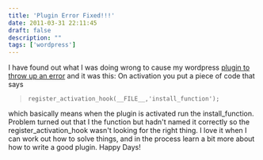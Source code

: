 ```yaml
---
title: 'Plugin Error Fixed!!!'
date: 2011-03-31 22:11:45
draft: false
description: ""
tags: ['wordpress']
---
```


I have found out what I was doing wrong to cause my wordpress [plugin to throw up an error](http://blog.big-andy.co.uk/wordpress/plugin-error/ "Plugin Error") and it was this: On activation you put a piece of code that says

> `register_activation_hook(__FILE__,'install_function');`

which basically means when the plugin is activated run the install\_function. Problem turned out that I the function but hadn't named it correctly so the register\_activation\_hook wasn't looking for the right thing. I love it when I can work out how to solve things, and in the process learn a bit more about how to write a good plugin. Happy Days!